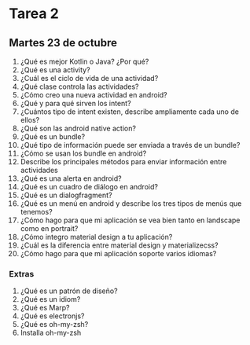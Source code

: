 # Tarea 2

## Martes 23 de octubre

1. ¿Qué es mejor Kotlin o Java? ¿Por qué?
2. ¿Qué es una activity?
3. ¿Cuál es el ciclo de vida de una actividad?
4. ¿Qué clase controla las actividades?
5. ¿Cómo creo una nueva actividad en android?
6. ¿Qué y para qué sirven los intent?
7. ¿Cuántos tipo de intent existen, describe ampliamente cada uno de ellos?
8. ¿Qué son las android native action?
9. ¿Qué es un bundle?
10. ¿Qué tipo de información puede ser enviada a través de un bundle?
11. ¿Cómo se usan los bundle en android?
12. Describe los principales métodos para enviar información entre actividades
13. ¿Qué es una alerta en android?
14. ¿Qué es un cuadro de diálogo en android?
15. ¿Qué es un dialogfragment?
16. ¿Qué es un menú en android y describe los tres tipos de menús que tenemos?
17. ¿Cómo hago para que mi aplicación se vea bien tanto en landscape como en portrait?
18. ¿Cómo integro material design a tu aplicación?
19. ¿Cuál es la diferencia entre material design y materializecss?
20. ¿Cómo hago para que mi aplicación soporte varios idiomas?

### Extras

1. ¿Qué es un patrón de diseño?
2. ¿Qué es un idiom?
3. ¿Qué es Marp?
4. ¿Qué es electronjs?
5. ¿Qué es oh-my-zsh?
6. Installa oh-my-zsh